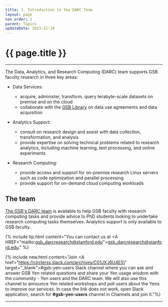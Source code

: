 ```yaml
---
title: 1. Introduction to the DARC Team 
layout: page
nav_order: 1
parent: Topics 
updateDate: 2023-12-19
---
```


# {{ page.title }}
---

The Data, Analytics, and Research Computing (DARC) team supports GSB faculty research in three key areas:

- Data Services:
    - acquire, administer, transform, query terabyte-scale datasets on premise and on the cloud
    - collaborate with the <a href="https://www.gsb.stanford.edu/library" target="_blank">GSB Library</a> on data use agreements and data acquisition

- Analytics Support:
    - consult on research design and assist with data collection, transformation, and analysis
    - provide expertise on solving technical problems related to research analytics, including machine learning, text processing, and online experiments 

- Research Computing:
    - provide access and support for on-premise research Linux servers such as code optimization and parallel processing
    - provide support for on-demand cloud computing workloads


## The team
<a href="https://www.gsb.stanford.edu/faculty-research/darc" target="_blank">The GSB's DARC team</a> is available to help GSB faculty with research computing tasks and provide advice to PhD students 
looking to undertake research computing tasks themselves. Analytics support is only available to GSB faculty.

{% include tip.html content="You can contact us at <A HREF=\"mailto:gsb_darcresearch@stanford.edu\">gsb_darcresearch@stanford.edu.</A>" %}

{% include new.html content="Join <A href=\"https://circlerss.slack.com/archives/C01JXJ6U4E5\" target=\"_blank\">#gsb-yen-users Slack channel</A> where you can ask and answer GSB Yen related questions and share your Yen usage wisdom with the community - Yen users and the DARC team. We will also use this channel to announce Yen related workshops and poll users about the Yens to improve our services. In case the link does not work, open Slack application, search for <b>#gsb-yen-users</b> channel in Channels and join it."%}

---
